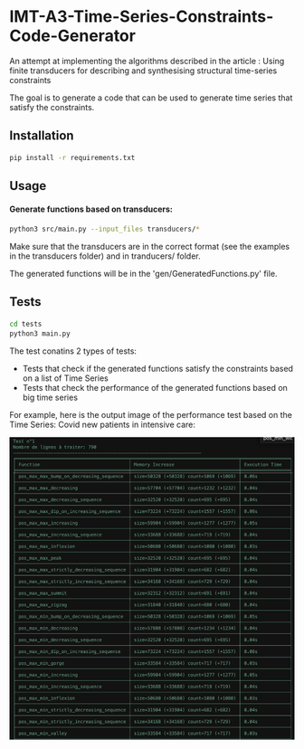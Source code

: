 # IMT-A3-Time-Series-Constraints-Code-Generator

An attempt at implementing the algorithms described in the article : Using finite transducers for describing and synthesising structural time-series constraints

The goal is to generate a code that can be used to generate time series that satisfy the constraints.


## Installation

```bash
pip install -r requirements.txt
```

## Usage

#### Generate functions based on transducers:

```bash
python3 src/main.py --input_files transducers/*
```

Make sure that the transducers are in the correct format (see the examples in the transducers folder)
and in tranducers/ folder.

The generated functions will be in the 'gen/GeneratedFunctions.py' file.

## Tests

```bash
cd tests
python3 main.py
```

The test conatins 2 types of tests:
- Tests that check if the generated functions satisfy the constraints based on a list of Time Series
- Tests that check the performance of the generated functions based on big time series

For example, here is the output image of the performance test based on the Time Series: Covid new patients in intensive care:

![Covid new patients in intensive care](public/perf-test.png)
